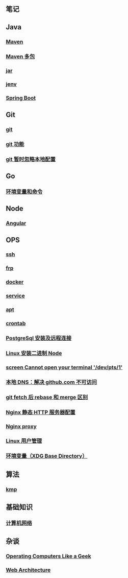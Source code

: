 ## 笔记

## Java

### [Maven](./maven/main.md)

### [Maven 多包](./maven/multiple_package.md)

### [jar](./jar/main.md)

### [jenv](./jenv/main.md)

### [Spring Boot](./spring_boot/main.md)

## Git

### [git](./git/main.md)

### [git 功能](./git_function_oriented/main.md)

### [git 暂时忽略本地配置](./git_ignore_local_config/main.md)

## Go

### [环境变量和命令](./go_commands_and_environment_variables/main.md)

## Node

### [Angular](./angular/main.md)

## OPS

### [ssh](./ssh/main.md)

### [frp](./frp/main.md)

### [docker](./docker/main.md)

### [service](./service/main.md)

### [apt](./apt/main.md)

### [crontab](./crontab/main.md)

### [PostgreSql 安装及远程连接](./postgresql/main.md)

### [Linux 安装二进制 Node](./linux_install_node/main.md)

### [screen Cannot open your terminal '/dev/pts/1'](./screen_Cannot_open_your_terminal/main.md)

### [本地 DNS：解决 github.com 不可访问](./local_dns/main.md)

### [git fetch 后 rebase 和 merge 区别](./git/fetch_and_merge/main.md)

### [Nginx 静态 HTTP 服务器配置](./nginx_http/main.md)

### [Nginx proxy](./nginx_proxy/main.md)

### [Linux 用户管理](/linux_user_management/main.md)

### [环境变量（XDG Base Directory）](./XDG/main.md)

## 算法

### [kmp](./kmp/main.md)

## 基础知识

### [计算机网络](./computer_network/main.md)

## 杂谈

### [Operating Computers Like a Geek](./operating_computers_like_a_geek/main.md)

### [Web Architecture](./web_architecture/main.md)
